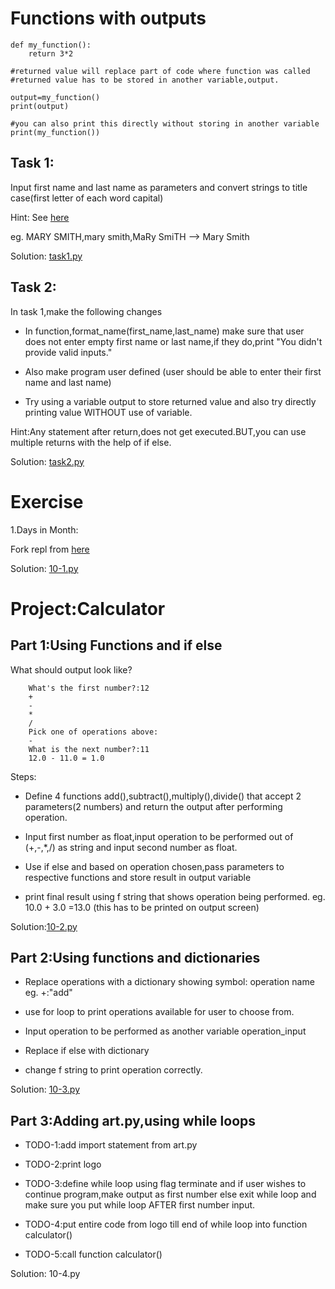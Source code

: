 # Functions with outputs

    def my_function():
        return 3*2

    #returned value will replace part of code where function was called
    #returned value has to be stored in another variable,output.

    output=my_function()
    print(output)

    #you can also print this directly without storing in another variable
    print(my_function())

## Task 1:

Input first name and last name as parameters and convert strings to title case(first letter of each word capital)

Hint:
See [here](https://stackoverflow.com/questions/8347048/how-to-convert-string-to-title-case-in-python)

eg.
MARY SMITH,mary smith,MaRy SmiTH --> Mary Smith

Solution: [task1.py](https://github.com/priyanka-111-droid/100daysofcode/blob/main/Day10/task1.py)

## Task 2:

In task 1,make the following changes

* In function,format_name(first_name,last_name) make sure that user does not enter empty first name or last name,if they do,print "You didn't provide valid inputs."

* Also make program user defined (user should be able to enter their first name and last name)

* Try using a variable output to store returned value and also try directly printing value WITHOUT use of variable.

Hint:Any statement after return,does not get executed.BUT,you can use multiple returns with the help of if else.

Solution: [task2.py](https://github.com/priyanka-111-droid/100daysofcode/blob/main/Day10/task2.py)

# Exercise 

1.Days in Month:

Fork repl from [here](https://replit.com/@appbrewery/day-10-1-exercise)

Solution: [10-1.py](https://github.com/priyanka-111-droid/100daysofcode/blob/main/Day10/10-1.py)

# Project:Calculator

## Part 1:Using Functions and if else 

What should output look like?

        What's the first number?:12
        +
        -
        *
        /
        Pick one of operations above:
        -
        What is the next number?:11
        12.0 - 11.0 = 1.0

Steps:

* Define 4 functions add(),subtract(),multiply(),divide() that accept 2 parameters(2 numbers) and return the output
after performing operation.

* Input first number as float,input operation to be performed out of (+,-,*,/) as string and input second number as float.

* Use if else and based on operation chosen,pass parameters to respective functions and store result in output variable

* print final result using f string that shows operation being performed.
eg. 10.0 + 3.0 =13.0 (this has to be printed on output screen)

Solution:[10-2.py](https://github.com/priyanka-111-droid/100daysofcode/blob/main/Day10/10-2.py)

## Part 2:Using functions and dictionaries

* Replace operations with a dictionary showing symbol: operation name eg. +:"add"

* use for loop to print operations available for user to choose from.

* Input operation to be performed as another variable operation_input

* Replace if else with dictionary

* change f string to print operation correctly.

Solution: [10-3.py](https://github.com/priyanka-111-droid/100daysofcode/blob/main/Day10/10-3.py)

## Part 3:Adding art.py,using while loops

* TODO-1:add import statement from art.py

* TODO-2:print logo

* TODO-3:define while loop using flag terminate and if user wishes to continue program,make output as first number else exit while loop and make sure you put while loop AFTER first number input.

* TODO-4:put entire code from logo till end of while loop into function calculator()

* TODO-5:call function calculator()

Solution: 10-4.py











